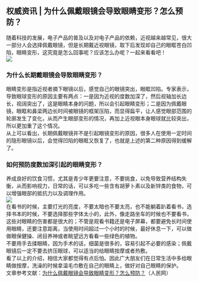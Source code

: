 ## 权威资讯 | 为什么佩戴眼镜会导致眼睛变形？怎么预防？  
随着科技的发展，电子产品的普及以及对电子产品的依赖，近视越来越常见，很大一部分人会选择佩戴眼镜，但是长期戴近视眼镜，取下后发现却自己的眼眶苍白凹陷，眼睛变形，这究竟是怎么回事呢？应该怎么办呢？一起来看看吧！  
![](http://cdncms.v-keep.cn/wp-content/uploads/2020/04/u40015437883716416923fm11gp0.jpg)  
### 为什么长期戴眼镜会导致眼睛变形？  
眼睛变形是指近视者摘下眼镜以后，感觉自己的眼镜突出，眼眶凹陷。专家表示，导致眼球变形的原因主要有两点：一是因为近视的度数加深了，然后视轴加长边长，视阔突出了，这是眼睛本身的问题，所以会引起眼睛变形；二是因为佩戴眼镜，眼眶和鼻梁两边长时间被眼镜的框架压陷，而显得扁平，让人感觉眼部范围的轮廓发生了变化，从而产生眼部变形的情况，再加上近视眼本身眼球就比较突出，所以更加重了这个情况。  
从上可以看出，长期佩戴眼镜并不是引起眼镜变形的原因，很多人在使用一定时间的隐形眼镜以后，会觉得凹陷的眼眶又恢复了，也就是上述的第二种原因得到缓解了。  
### 如何预防度数加深引起的眼睛变形？  
养成良好的饮食习惯，尤其是青少年更要注意，不要挑食，以免导致营养结构失衡，从而影响视力，日常的话，可以多吃一些含有胡萝卜素以及新锌类的食物，可以增强眼部的抵抗力以及调理作用。  
![](http://cdncms.v-keep.cn/wp-content/uploads/2020/04/u23228394972134107159fm26gp0.jpg)  
在看书的时候，主要灯光的亮度，不要太暗也不要太亮，也不能躺着趴着看书，选择书本的时候，不要选择那些字体太小的，此外，像走路坐车的时候也不要看书，这些对眼睛的伤害都是很大的；不管是观看书籍还是电子屏幕，都要避免长时间使用眼睛，还要注意距离，当使用时间超过一个小时的时候，最好休息一下，可以做做眼保健操、闭目养神或者眺望远方看看一些绿色的植物。  
不要用手去揉眼睛，因为手术的话，细菌是很多的，容易引起不必要的感染；佩戴眼镜后一定不要去挤压眼球，可以适当的给眼睛按摩或者热敷。  
看了以上的介绍，相信大家都觉得有点后怕。因此广大朋友们在日常生活中多给眼睛做按摩，洗澡的时候拿温毛巾敷在自己的眼睛上，做好对自己眼睛的保护。  
文章参考文献：<a href="http://sn.people.com.cn/n2/2018/0512/c378309-31570172.html">为什么佩戴眼镜会导致眼睛变形？怎么预防？</a>（人民网）  
